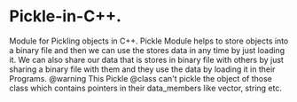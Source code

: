 # Pickle-in-C++.
Module for Pickling objects in C++.
Pickle Module helps to store objects into a binary file and then we can use the stores data in any time by just loading it.
We can also share our data that is stores in binary file with others by just sharing a binary file with them and they use the data by loading it in their Programs.
@warning This Pickle @class can't pickle the object of those class which contains pointers in their data_members like vector, string etc.
